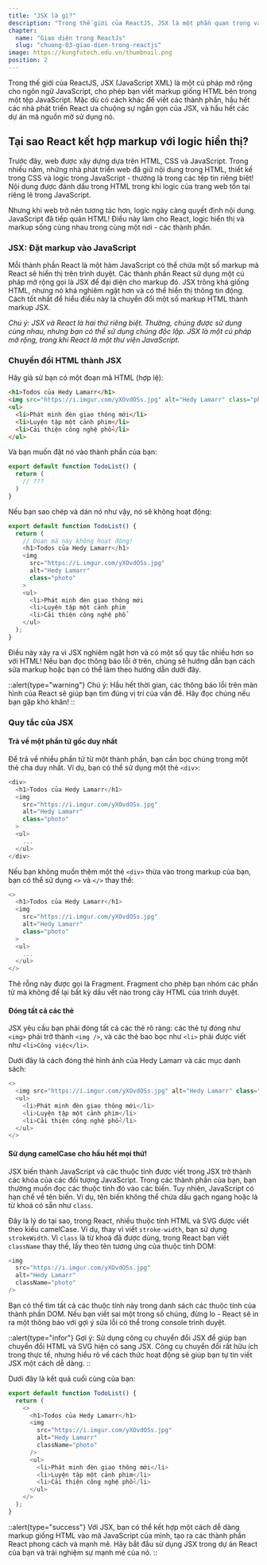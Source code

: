 ```yaml
---
title: "JSX là gì?"
description: "Trong thế giới của ReactJS, JSX là một phần quan trọng và không thể thiếu. JSX viết tắt của JavaScript XML là một cú pháp mở rộng cho ngôn ngữ JavaScript, cho phép chúng ta mô tả giao diện người dùng (UI) một cách dễ dàng và rõ ràng hơn"
chapter:
  name: "Giao diện trong ReactJs"
  slug: "chuong-03-giao-dien-trong-reactjs"
image: https://kungfutech.edu.vn/thumbnail.png
position: 2
---
```


Trong thế giới của ReactJS, JSX (JavaScript XML) là một cú pháp mở rộng cho ngôn ngữ JavaScript, cho phép bạn viết markup giống HTML bên trong một tệp JavaScript. Mặc dù có cách khác để viết các thành phần, hầu hết các nhà phát triển React ưa chuộng sự ngắn gọn của JSX, và hầu hết các dự án mã nguồn mở sử dụng nó.

## Tại sao React kết hợp markup với logic hiển thị?

Trước đây, web được xây dựng dựa trên HTML, CSS và JavaScript. Trong nhiều năm, những nhà phát triển web đã giữ nội dung trong HTML, thiết kế trong CSS và logic trong JavaScript - thường là trong các tệp tin riêng biệt! Nội dung được đánh dấu trong HTML trong khi logic của trang web tồn tại riêng lẻ trong JavaScript.

Nhưng khi web trở nên tương tác hơn, logic ngày càng quyết định nội dung. JavaScript đã tiếp quản HTML! Điều này làm cho React, logic hiển thị và markup sống cùng nhau trong cùng một nơi - các thành phần.

### JSX: Đặt markup vào JavaScript

Mỗi thành phần React là một hàm JavaScript có thể chứa một số markup mà React sẽ hiển thị trên trình duyệt. Các thành phần React sử dụng một cú pháp mở rộng gọi là JSX để đại diện cho markup đó. JSX trông khá giống HTML, nhưng nó khá nghiêm ngặt hơn và có thể hiển thị thông tin động. Cách tốt nhất để hiểu điều này là chuyển đổi một số markup HTML thành markup JSX.

_Chú ý: JSX và React là hai thứ riêng biệt. Thường, chúng được sử dụng cùng nhau, nhưng bạn có thể sử dụng chúng độc lập. JSX là một cú pháp mở rộng, trong khi React là một thư viện JavaScript._

### Chuyển đổi HTML thành JSX

Hãy giả sử bạn có một đoạn mã HTML (hợp lệ):

```html
<h1>Todos của Hedy Lamarr</h1>
<img src="https://i.imgur.com/yXOvdOSs.jpg" alt="Hedy Lamarr" class="photo" />
<ul>
  <li>Phát minh đèn giao thông mới</li>
  <li>Luyện tập một cảnh phim</li>
  <li>Cải thiện công nghệ phổ</li>
</ul>
```

Và bạn muốn đặt nó vào thành phần của bạn:

```javascript
export default function TodoList() {
  return (
    // ???
  )
}
```

Nếu bạn sao chép và dán nó như vậy, nó sẽ không hoạt động:

```javascript
export default function TodoList() {
  return (
    // Đoạn mã này không hoạt động!
    <h1>Todos của Hedy Lamarr</h1>
    <img
      src="https://i.imgur.com/yXOvdOSs.jpg"
      alt="Hedy Lamarr"
      class="photo"
    >
    <ul>
      <li>Phát minh đèn giao thông mới
      <li>Luyện tập một cảnh phim
      <li>Cải thiện công nghệ phổ
    </ul>
  );
}
```

Điều này xảy ra vì JSX nghiêm ngặt hơn và có một số quy tắc nhiều hơn so với HTML! Nếu bạn đọc thông báo lỗi ở trên, chúng sẽ hướng dẫn bạn cách sửa markup hoặc bạn có thể làm theo hướng dẫn dưới đây.

::alert{type="warning"}
Chú ý: Hầu hết thời gian, các thông báo lỗi trên màn hình của React sẽ giúp bạn tìm đúng vị trí của vấn đề. Hãy đọc chúng nếu bạn gặp khó khăn!
::

### Quy tắc của JSX

#### Trả về một phần tử gốc duy nhất

Để trả về nhiều phần tử từ một thành phần, bạn cần bọc chúng trong một thẻ cha duy nhất. Ví dụ, bạn có thể sử dụng một thẻ `<div>`:

```javascript
<div>
  <h1>Todos của Hedy Lamarr</h1>
  <img
    src="https://i.imgur.com/yXOvdOSs.jpg"
    alt="Hedy Lamarr"
    class="photo"
  >
  <ul>
    ...
  </ul>
</div>
```

Nếu bạn không muốn thêm một thẻ `<div>` thừa vào trong markup của bạn, bạn có thể sử dụng `<>` và `</>` thay thế:

```javascript
<>
  <h1>Todos của Hedy Lamarr</h1>
  <img
    src="https://i.imgur.com/yXOvdOSs.jpg"
    alt="Hedy Lamarr"
    class="photo"
  >
  <ul>
    ...
  </ul>
</>
```

Thẻ rỗng này được gọi là Fragment. Fragment cho phép bạn nhóm các phần tử mà không để lại bất kỳ dấu vết nào trong cây HTML của trình duyệt.

#### Đóng tất cả các thẻ

JSX yêu cầu bạn phải đóng tất cả các thẻ rõ ràng: các thẻ tự đóng như `<img>` phải trở thành `<img />`, và các thẻ bao bọc như `<li>` phải được viết như `<li>Công việc</li>`.

Dưới đây là cách đóng thẻ hình ảnh của Hedy Lamarr và các mục danh sách:

```javascript
<>
  <img src="https://i.imgur.com/yXOvdOSs.jpg" alt="Hedy Lamarr" class="photo" />
  <ul>
    <li>Phát minh đèn giao thông mới</li>
    <li>Luyện tập một cảnh phim</li>
    <li>Cải thiện công nghệ phổ</li>
  </ul>
</>
```

#### Sử dụng camelCase cho hầu hết mọi thứ!

JSX biến thành JavaScript và các thuộc tính được viết trong JSX trở thành các khóa của các đối tượng JavaScript. Trong các thành phần của bạn, bạn thường muốn đọc các thuộc tính đó vào các biến. Tuy nhiên, JavaScript có hạn chế về tên biến. Ví dụ, tên biến không thể chứa dấu gạch ngang hoặc là từ khoá có sẵn như `class`.

Đây là lý do tại sao, trong React, nhiều thuộc tính HTML và SVG được viết theo kiểu camelCase. Ví dụ, thay vì viết `stroke-width`, bạn sử dụng `strokeWidth`. Vì `class` là từ khoá đã được dùng, trong React bạn viết `className` thay thế, lấy theo tên tương ứng của thuộc tính DOM:

```javascript
<img
  src="https://i.imgur.com/yXOvdOSs.jpg"
  alt="Hedy Lamarr"
  className="photo"
/>
```

Bạn có thể tìm tất cả các thuộc tính này trong danh sách các thuộc tính của thành phần DOM. Nếu bạn viết sai một trong số chúng, đừng lo - React sẽ in ra một thông báo với gợi ý sửa lỗi có thể trong console trình duyệt.

::alert{type="infor"}
Gợi ý: Sử dụng công cụ chuyển đổi JSX để giúp bạn chuyển đổi HTML và SVG hiện có sang JSX. Công cụ chuyển đổi rất hữu ích trong thực tế, nhưng hiểu rõ về cách thức hoạt động sẽ giúp bạn tự tin viết JSX một cách dễ dàng.
::

Dưới đây là kết quả cuối cùng của bạn:

```javascript
export default function TodoList() {
  return (
    <>
      <h1>Todos của Hedy Lamarr</h1>
      <img
        src="https://i.imgur.com/yXOvdOSs.jpg"
        alt="Hedy Lamarr"
        className="photo"
      />
      <ul>
        <li>Phát minh đèn giao thông mới</li>
        <li>Luyện tập một cảnh phim</li>
        <li>Cải thiện công nghệ phổ</li>
      </ul>
    </>
  );
}
```

::alert{type="success"}
Với JSX, bạn có thể kết hợp một cách dễ dàng markup giống HTML vào mã JavaScript của mình, tạo ra các thành phần React phong cách và mạnh mẽ. Hãy bắt đầu sử dụng JSX trong dự án React của bạn và trải nghiệm sự mạnh mẽ của nó.
::
